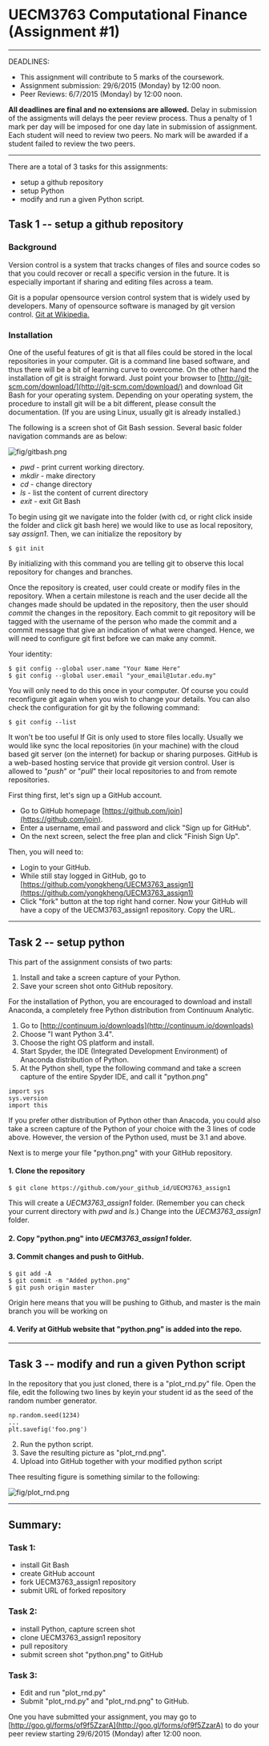 UECM3763 Computational Finance (Assignment #1)
========================================================
--------------------------------------------------------

DEADLINES: 
- This assignment will contribute to 5 marks of the coursework.
- Assignment submission: 29/6/2015 (Monday) by 12:00 noon.
- Peer Reviews: 6/7/2015 (Monday) by 12:00 noon.

**All deadlines are final and no extensions are allowed.** Delay in submission of the assigments will delays the peer review process. Thus a penalty of 1 mark per day will be imposed for one day late in submission of assignment. Each student will need to review two peers. No mark will be awarded if a student failed to review the two peers.

---------------------------------------------------------
There are a total of 3 tasks for this assignments:
- setup a github repository
- setup Python
- modify and run a given Python script.

## Task 1 -- setup a github repository

### Background
Version control is a system that tracks changes of files and source codes so that you could recover or recall a specific version in the future. It is especially important if sharing and editing files across a team.

Git is a popular opensource version control system that is widely used by developers. Many of opensource software is managed by git version control. [Git at Wikipedia.](https://en.wikipedia.org/?title=Git_(software))

### Installation
One of the useful features of git is that all files could be stored in the local repositories in your computer. Git is a command line based software, and thus there will be a bit of learning curve to overcome. On the other hand the installation of git is straight forward. Just point your browser to [http://git-scm.com/download/](http://git-scm.com/download/) and  download Git Bash for your operating system. Depending on your operating system, the procedure to install git will be a bit different, please consult the documentation. (If you are using Linux, usually git is already installed.)

The following is a screen shot of Git Bash session. Several basic folder navigation commands are as below: 

![fig/gitbash.png](fig/gitbash.png)
* *pwd* - print current working directory.
* *mkdir* - make directory
* *cd* - change directory
* *ls* - list the content of current directory
* *exit* - exit Git Bash

To begin using git we navigate into the folder (with cd, or right click inside the folder and click git bash here) we would like to use as local repository, say *assign1*. Then, we can initialize the repository by
```
$ git init
```
By initializing with this command you are telling git to observe this local repository for changes and branches.

Once the repository is created, user could create or modify files in the repository. When a certain milestone is reach and the user decide all the changes made should be updated in the repository, then the user should *commit* the changes in the repository. Each commit to git repository will be tagged with the username of the person who made the commit and a commit message that give an indication of what were changed. Hence, we will need to configure git first before we can make any commit.

Your identity:
```
$ git config --global user.name "Your Name Here"
$ git config --global user.email "your_email@1utar.edu.my"
```
You will only need to do this once in your computer. Of course you could reconfigure git again when you wish to change your details. You can also check the configuration for git by the following command:
```
$ git config --list
```

It won't be too useful If Git is only used to store files locally. Usually we would like sync the local repositories (in your machine) with the cloud based git server (on the internet) for backup or sharing purposes. GitHub is a web-based hosting service that provide git version control. User is allowed to "*push*" or "*pull*" their local repositories to and from remote repositories.

First thing first, let's sign up a GitHub account. 
- Go to GitHub homepage [https://github.com/join](https://github.com/join). 
- Enter a username, email and password and click "Sign up for GitHub".
- On the next screen, select the free plan and click "Finish Sign Up".

Then, you will need to:
* Login to your GitHub.
* While still stay logged in GitHub, go to [https://github.com/yongkheng/UECM3763_assign1](https://github.com/yongkheng/UECM3763_assign1)
* Click "fork" button at the top right hand corner. Now your GitHub will have a copy of the UECM3763_assign1 repository. Copy the URL.


------------------------------------------------------------

## Task 2 -- setup python

This part of the assignment consists of two parts:

1. Install and take a screen capture of your Python.
2. Save your screen shot onto GitHub repository.

For the installation of Python, you are encouraged to download and install Anaconda, a completely free Python distribution from Continuum Analytic. 

1. Go to [http://continuum.io/downloads](http://continuum.io/downloads)
2. Choose "I want Python 3.4".
3. Choose the right OS platform and install.
4. Start Spyder, the IDE (Integrated Development Environment) of Anaconda distribution of Python.
5. At the Python shell, type the following command and take a screen capture of the entire Spyder IDE, and call it "python.png"

```{}
import sys
sys.version
import this
```

If you prefer other distribution of Python other than Anacoda, you could also take a screen capture of the Python of your choice with the 3 lines of code above. However, the version of the Python used, must be 3.1 and above.

Next is to merge your file "python.png" with your GitHub repository.

#### 1. Clone the repository
```
$ git clone https://github.com/your_github_id/UECM3763_assign1
```
This will create a *UECM3763_assign1* folder. (Remember you can check your current directory with *pwd* and *ls*.) Change into the *UECM3763_assign1* folder.

#### 2. Copy "python.png" into *UECM3763_assign1* folder.

#### 3. Commit changes and push to GitHub.
```
$ git add -A
$ git commit -m "Added python.png"
$ git push origin master
```
Origin here means that you will be pushing to Github, and master is the main branch you will be working on
#### 4. Verify at GitHub website that "python.png" is added into the repo.

------------------------------------------------------------

## Task 3 -- modify and run a given Python script

In the repository that you just cloned, there is a "plot_rnd.py" file. Open the file, edit the following two lines by keyin your student id as the seed of the random number generator. 
```
np.random.seed(1234)
...
plt.savefig('foo.png')
```
2. Run the python script.
3. Save the resulting picture as "plot_rnd.png".
4. Upload into GitHub together with your modified python script

Thee resulting figure is something similar to the following:

![fig/plot_rnd.png](fig/plot_rnd.png)


------------------------------------------------------------

## Summary:

### Task 1:
* install Git Bash
* create GitHub account
* fork UECM3763_assign1 repository
* submit URL of forked repository

### Task 2:
* install Python, capture screen shot
* clone UECM3763_assign1 repository
* pull repository
* submit screen shot "python.png" to GitHub

### Task 3:
* Edit and run "plot_rnd.py"
* Submit "plot_rnd.py" and "plot_rnd.png" to GitHub.

One you have submitted your assignment, you may go to [http://goo.gl/forms/of9f5ZzarA](http://goo.gl/forms/of9f5ZzarA) to do your peer review starting 29/6/2015 (Monday) after 12:00 noon.
